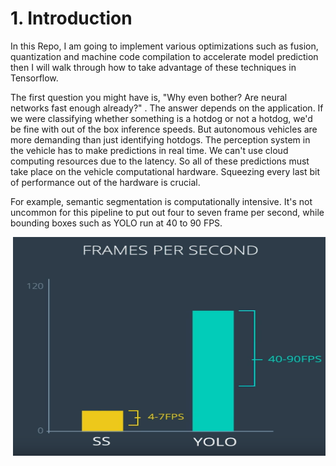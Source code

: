 # 1. Introduction
 In this Repo, I am going to implement various optimizations such as fusion, quantization and machine code compilation to accelerate model prediction then I will walk through how to take advantage of these techniques in Tensorflow. 

The first question you might have is, "Why even bother? Are neural networks fast enough already?" . The answer depends on the application. If we were classifying whether something is a hotdog or not a hotdog, we'd be fine with out of the box inference speeds. 
But autonomous vehicles are more demanding than just identifying hotdogs. The perception system in the vehicle has to make predictions in real time. We can't use cloud computing resources due to the latency. So all of these predictions must take place on the vehicle computational hardware. Squeezing every last bit of performance out of the hardware is crucial. 


For example, semantic segmentation is computationally intensive. It's not uncommon for this pipeline to put out four to seven frame per second, while bounding boxes such as YOLO run at 40 to 90 FPS.

<p align="right">
<img src="./imgs/1.png" width="500" height="350"/>
<p align="right">
 
